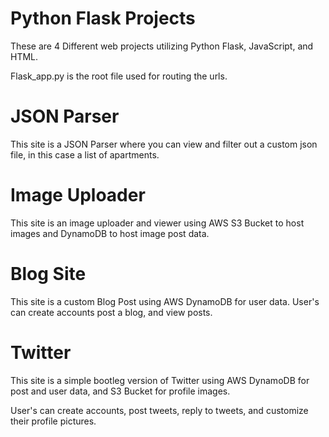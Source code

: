 # Python Flask Projects

These are 4 Different web projects utilizing Python Flask, JavaScript, and HTML. 

Flask_app.py is the root file used for routing the urls.

# JSON Parser

This site is a JSON Parser where you can view and filter out a custom json file, in this case a list of apartments.

# Image Uploader

This site is an image uploader and viewer using AWS S3 Bucket to host images and DynamoDB to host image post data.

# Blog Site

This site is a custom Blog Post using AWS DynamoDB for user data. User's can create accounts post a blog, and view posts.

# Twitter

This site is a simple bootleg version of Twitter using AWS DynamoDB for post and user data, and S3 Bucket for profile images.

User's can create accounts, post tweets, reply to tweets, and customize their profile pictures.
